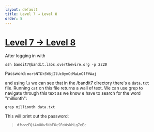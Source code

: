 ```yaml
---
layout: default
title: Level 7 → Level 8
order: 8
---
```


# [Level 7 → Level 8](https://overthewire.org/wargames/bandit/bandit8.html)
After logging in with 

`ssh bandit7@bandit.labs.overthewire.org -p 2220`

Password: `morbNTDkSW6jIlUc0ymOdMaLnOlFVAaj`

and using `ls` we can see that in the /bandit7 directory there's a `data.txt` file. Running `cat` on this file returns a wall of text. We can use grep to navigate through this text as we know e have to search for the word "millionth":

`grep millionth data.txt`

This will print out the password:

> `dfwvzFQi4mU0wfNbFOe9RoWskMLg7eEc`